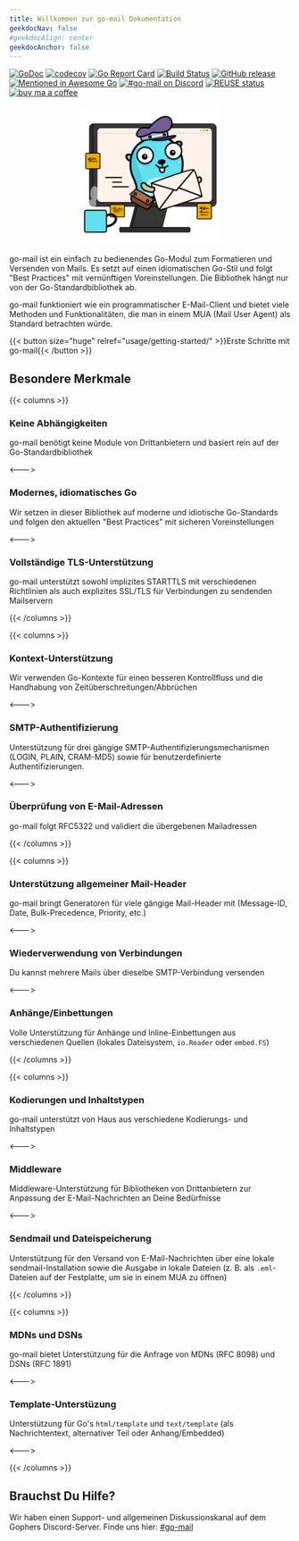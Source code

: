 ```yaml
---
title: Willkommen zur go-mail Dokumentation
geekdocNav: false
#geekdocAlign: center
geekdocAnchor: false
---
```


[![GoDoc](https://godoc.org/github.com/wneessen/go-mail?status.svg)](https://pkg.go.dev/github.com/wneessen/go-mail)
[![codecov](https://codecov.io/gh/wneessen/go-mail/branch/main/graph/badge.svg?token=37KWJV03MR)](https://codecov.io/gh/wneessen/go-mail)
[![Go Report Card](https://goreportcard.com/badge/github.com/wneessen/go-mail)](https://goreportcard.com/report/github.com/wneessen/go-mail)
[![Build Status](https://api.cirrus-ci.com/github/wneessen/go-mail.svg)](https://cirrus-ci.com/github/wneessen/go-mail)
[![GitHub release](https://img.shields.io/github/v/release/wneessen/go-mail)](https://github.com/wneessen/go-mail/releases/latest)
[![Mentioned in Awesome Go](https://awesome.re/mentioned-badge-flat.svg)](https://github.com/avelino/awesome-go) [![#go-mail on Discord](https://img.shields.io/badge/Discord-%23gomail-blue.svg)](https://discord.gg/zSUeBrsFPB)
[![REUSE status](https://api.reuse.software/badge/github.com/wneessen/go-mail)](https://api.reuse.software/info/github.com/wneessen/go-mail)
<a href="https://ko-fi.com/D1D24V9IX"><img src="https://uploads-ssl.webflow.com/5c14e387dab576fe667689cf/5cbed8a4ae2b88347c06c923_BuyMeACoffee_blue.png" height="20" alt="buy ma a coffee"></a>

<p align="center"><img src="./go-mail-2.svg" width="250" alt="go-mail logo"/></p>

go-mail ist ein einfach zu bedienendes Go-Modul zum Formatieren und Versenden von Mails. Es setzt auf einen
idiomatischen Go-Stil und folgt "Best Practices" mit vernünftigen Voreinstellungen. Die Bibliothek hängt 
nur von der Go-Standardbibliothek ab.

go-mail funktioniert wie ein programmatischer E-Mail-Client und bietet viele Methoden und Funktionalitäten, 
die man in einem MUA (Mail User Agent) als Standard betrachten würde.

<div class="btn-centered btn-huge">
{{< button size="huge" relref="usage/getting-started/" >}}Erste Schritte mit go-mail{{< /button >}}
</div>

## Besondere Merkmale

{{< columns >}}

### Keine Abhängigkeiten

go-mail benötigt keine Module von Drittanbietern und basiert rein auf der Go-Standardbibliothek

<--->

### Modernes, idiomatisches Go

Wir setzen in dieser Bibliothek auf moderne und idiotische Go-Standards und folgen den aktuellen
"Best Practices" mit sicheren Voreinstellungen

<--->

### Vollständige TLS-Unterstützung

go-mail unterstützt sowohl implizites STARTTLS mit verschiedenen Richtlinien als auch explizites SSL/TLS 
für Verbindungen zu sendenden Mailservern

{{< /columns >}}

{{< columns >}}

### Kontext-Unterstützung

Wir verwenden Go-Kontexte für einen besseren Kontrollfluss und die Handhabung von Zeitüberschreitungen/Abbrüchen

<--->

### SMTP-Authentifizierung

Unterstützung für drei gängige SMTP-Authentifizierungsmechanismen (LOGIN, PLAIN, CRAM-MD5) sowie für 
benutzerdefinierte Authentifizierungen.

<--->

### Überprüfung von E-Mail-Adressen

go-mail folgt RFC5322 und validiert die übergebenen Mailadressen

{{< /columns >}}

{{< columns >}}

### Unterstützung allgemeiner Mail-Header

go-mail bringt Generatoren für viele gängige Mail-Header mit (Message-ID, Date, Bulk-Precedence, Priority, etc.)

<--->

### Wiederverwendung von Verbindungen

Du kannst mehrere Mails über dieselbe SMTP-Verbindung versenden

<--->

### Anhänge/Einbettungen

Volle Unterstützung für Anhänge und Inline-Einbettungen aus verschiedenen Quellen (lokales Dateisystem,
`io.Reader` oder `embed.FS`)

{{< /columns >}}

{{< columns >}}

### Kodierungen und Inhaltstypen

go-mail unterstützt von Haus aus verschiedene Kodierungs- und Inhaltstypen

<--->

### Middleware

Middleware-Unterstützung für Bibliotheken von Drittanbietern zur Anpassung der E-Mail-Nachrichten an Deine 
Bedürfnisse

<--->

### Sendmail und Dateispeicherung

Unterstützung für den Versand von E-Mail-Nachrichten über eine lokale sendmail-Installation sowie die Ausgabe in 
lokale Dateien (z. B. als `.eml`-Dateien auf der Festplatte, um sie in einem MUA zu öffnen)

{{< /columns >}}

{{< columns >}}

### MDNs und DSNs

go-mail bietet Unterstützung für die Anfrage von MDNs (RFC 8098) und DSNs (RFC 1891)

<--->

### Template-Unterstüzung

Unterstützung für Go's `html/template` und `text/template` (als Nachrichtentext, alternativer Teil oder 
Anhang/Embedded)

<--->

{{< /columns >}}

## Brauchst Du Hilfe?
Wir haben einen Support- und allgemeinen Diskussionskanal auf dem Gophers Discord-Server. Finde uns 
hier: [#go-mail](https://discord.gg/zSUeBrsFPB)

